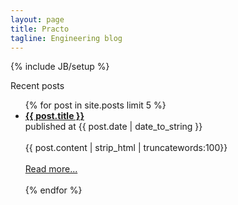 ```yaml
---
layout: page
title: Practo
tagline: Engineering blog
---
```

{% include JB/setup %}

Recent posts

<ul class="posts">
    {% for post in site.posts limit 5 %}
    <li><a href="{{ BASE_PATH }}{{ post.url }}"><strong>{{ post.title }}</strong></a></li>
        <span>published at {{ post.date | date_to_string }}</span><br><br>
        {{ post.content | strip_html | truncatewords:100}}<br><br>
            <a href="{{ post.url }}">Read more...</a><br><br>
    {% endfor %}
</ul>